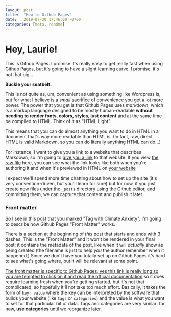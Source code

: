 ```yaml
---
layout: post
title:  "How to Github Pages"
date:   2019-07-30 17:46:00 -0700
categories: [meta, readme]
---
```


Hey, Laurie!
======

This is Github Pages. I promise it's really easy to get really fast when using Github Pages, but it's going to have a slight learning curve. I promise, it's not that big...

**Buckle your seatbelt.**

This is not quite as, um, convenient as using something like Wordpress is, but for what I believe is a _small_ sacrifice of convenience you get a lot more power. The power that you get is that Github Pages uses _markdown_, which is a markup language designed to be mostly human-readable **without needing to render fonts, colors, styles, just content** and at the same time be compiled to HTML. Think of it as "HTML Light".

This means that you can do almost anything you want to do in HTML in a document that's way more readable than HTML is. (In fact, raw, direct HTML is valid Markdown, so you can do literally anything HTML can do...)

For instance, I want to give you a link to a website that describes Markdown, so I'm going to [give you a link](https://www.markdownguide.org/basic-syntax/) to that website. If you view [the raw file](https://raw.githubusercontent.com/righthemisphere/minddump/master/_posts/2019/07/2019-07-30-how-to-github-pages.md) here, you can see what the link looks like both when you're authoring it and when it's previewed in HTML on [your website](http://righthemisphere.github.io/minddump/meta/2019/07/30/how-to-github-pages.html/)

I expect we'll spend more time chatting about how to set up the site (it's very convention-driven, but you'll learn for sure) but for now, if you just create new files under the `_posts` directory using the Github editor, and committing them, we can capture that content and publish it later.


### Front matter

So I see in [this post](https://github.com/righthemisphere/minddump/blob/master/_posts/2019/07/2019-08-01-Nadi-Bay-Declaration) that you marked "Tag with Climate Anxiety". I'm going to describe how Github Pages "Front Matter" works.

There is a section at the beginning of *this* post that starts and ends with 3 dashes. This is the "Front Matter" and it won't be rendered in your final post; it contains the metadata of the post, like when it will *actually* show as being created (the filename is just to help *you* the author remember when it happened.) Since we don't have you totally set up on Github Pages it's hard to see what's going where, but it will be relevant at some point.

[The front matter is specific to Github Pages, yes this link is really long so you are tempted to click on it and read the official documentation](https://jekyllrb.com/docs/front-matter/) so it does require learning fresh when you're getting started, but it's not that complicated, so hopefully it'll not take too much effort. Basically, it takes the form of `key: value` where the key can be interpreted by the software that builds your website (like `tags` or `categories`) and the value is what you want to set for that particular bit of data. Tags and categories are very similar: for now, **use categories** until we reorganize later.
